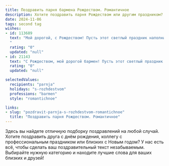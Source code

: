 ```yaml
---
title: Поздравить парня бармена Рождеством. Романтичное
description: Хотите поздравить парня Рождеством или другим праздником? Наш ИИ создаст незабываемое поздравление, а вы обязательно выделитесь среди других.  
date: 2024-11-06
tags: second tag
wishes:
- id: 113689
  text: "Мой дорогой, с Рождеством! Пусть этот светлый праздник наполнит нашу жизнь теплом и любовью, как твои волшебные коктейли наполняют сердца гостей.  Я желаю тебе, любимый бармен, чтобы каждый твой день был таким же ярким и искрящимся, как лучшие напитки, которые ты готовишь.  Пусть звезды на небе сияют для тебя так же ярко, как твои глаза для меня.  С Рождеством, мой самый лучший!
  "
  rating: "0"
  updated: "null"
- id: 21143
  text: "С Рождеством, мой дорогой бармен! Пусть этот светлый праздник принесет тебе столько же радости и тепла, сколько ты даришь своим гостям каждый день. Твои руки творят волшебство, превращая обычные ингредиенты в настоящие произведения искусства. Пусть каждый бокал, который ты наполняешь, будет напоминанием о любви и заботе, которую ты вкладываешь в свою работу. Желаю тебе новых творческих идей, успехов и, конечно же, много-много улыбок от довольных клиентов. Счастья тебе, здоровья и всего самого наилучшего в этом чудесном празднике!"
  rating: "0"
  updated: "null"

selectedValues:
  recipients: "parnja"
  holidays: "s-rozhdestvom"
  professions: "barmen"
  style: "romantichnoe"

links:
- slug: "pozdravit-parnja-s-rozhdestvom-romantichnoe"
  title: "Поздравить парня Рождеством. Романтичное"
---
```


Здесь вы найдете отличную подборку поздравлений на любой случай.
Хотите поздравить друга с днём рождения, коллегу с профессиональным праздником или близких с Новым годом? У нас есть всё, чтобы сделать ваш поздравительный текст незабываемым. Выбирайте нужную категорию и находите лучшие слова для ваших близких и друзей!
